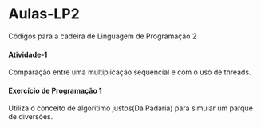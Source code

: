 # Aulas-LP2
Códigos para a cadeira de Linguagem de Programação 2

#### Atividade-1
Comparação entre uma multiplicação sequencial e com o uso de threads.

#### Exercício de Programação 1
Utiliza o conceito de algorítimo justos(Da Padaria) para simular um parque de 
diversões.
